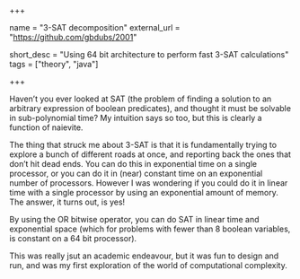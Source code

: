 +++

name = "3-SAT decomposition"
external_url = "https://github.com/gbdubs/2001"

short_desc = "Using 64 bit architecture to perform fast 3-SAT calculations"
tags = ["theory", "java"]

+++

Haven’t you ever looked at SAT (the problem of finding a solution to an arbitrary expression of boolean predicates), and thought it must be solvable in sub-polynomial time? My intuition says so too, but this is clearly a function of naievite. 

The thing that struck me about 3-SAT is that it is fundamentally trying to explore a bunch of different roads at once, and reporting back the ones that don’t hit dead ends.  You can do this in exponential time on a single processor, or you can do it in (near) constant time on an exponential number of processors.  However I was wondering if you could do it in linear time with a single processor by using an exponential amount of memory.  The answer, it turns out, is yes!

By using the OR bitwise operator, you can do SAT in linear time and exponential space (which for problems with fewer than 8 boolean variables, is constant on a 64 bit processor). 

This was really jsut an academic endeavour, but it was fun to design and run, and was my first exploration of the world of computational complexity.

